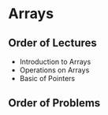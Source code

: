 # Arrays
## Order of Lectures
- Introduction to Arrays
- Operations on Arrays
- Basic of Pointers

## Order of Problems
